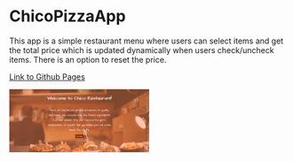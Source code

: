 # ChicoPizzaApp
This app is a simple restaurant menu where users can select items and get the total price which is updated dynamically when users check/uncheck items. There is an option to reset the price.

[Link to Github Pages](https://jo1910.github.io/ChicoPizzaApp/)

<img src="https://github.com/Jo1910/ChicoPizzaApp/blob/master/AnimationChicoBurgerLast.gif" width=50%/ height=auto alt="Chico Burger App Gif">
